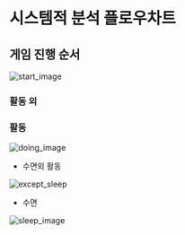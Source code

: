 시스템적 분석 플로우차트
======================

## 게임 진행 순서


![start_image](https://github.com/arkss/introduce/blob/2015540001_subject1/img/start.png)


### 활동 외



### 활동 


![doing_image](https://github.com/arkss/introduce/blob/2015930006_subject1/%ED%83%88%EB%AA%A8%ED%83%88%EC%B6%9C%20%ED%99%9C%EB%91%A5%20%EC%8B%9C%EC%8A%A4%ED%85%9C%20%EB%B6%84%EC%84%9D%20%EC%88%9C%EC%84%9C%EB%8F%84-%ED%99%9C%EB%8F%99.jpg)


 * 수면외 활동 


![except_sleep](https://github.com/arkss/introduce/blob/2015930006_subject1/%ED%83%88%EB%AA%A8%ED%83%88%EC%B6%9C%20%ED%99%9C%EB%91%A5%20%EC%8B%9C%EC%8A%A4%ED%85%9C%20%EB%B6%84%EC%84%9D%20%EC%88%9C%EC%84%9C%EB%8F%84-%EC%88%98%EB%A9%B4%20%EC%99%B8%20%ED%99%9C%EB%8F%99.jpg)


 * 수면
 
 
 ![sleep_image](https://github.com/arkss/introduce/blob/2015930006_subject1/%ED%83%88%EB%AA%A8%ED%83%88%EC%B6%9C%20%ED%99%9C%EB%91%A5%20%EC%8B%9C%EC%8A%A4%ED%85%9C%20%EB%B6%84%EC%84%9D%20%EC%88%9C%EC%84%9C%EB%8F%84-%ED%99%9C%EB%8F%99%20%EC%88%98%EB%A9%B4.jpg)

 
